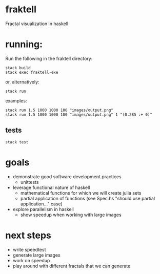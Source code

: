 # fraktell
Fractal visualization in haskell

# running:
Run the following in the fraktell directory:

    stack build
    stack exec fraktell-exe

or, alternatively:

    stack run

examples:

    stack run 1.5 1000 1000 100 "images/output.png"
    stack run 1.5 1000 1000 100 "images/output.png" 1 "(0.285 :+ 0)"

## tests
    stack test

# goals
 * demonstrate good software development practices
   * unittests
 * leverage functional nature of haskell
   * mathematical functions for which we will create julia sets
   * partial application of functions (see Spec.hs "should use partial
     application..." case)
 * explore parallelism in haskell
   * show speedup when working with large images

# next steps
 * write speedtest
 * generate large images
 * work on speedup
 * play around with different fractals that we can generate
